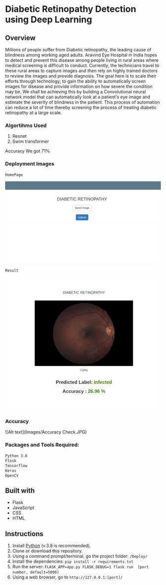 # Diabetic Retinopathy Detection using Deep Learning


## Overview

Millions of people suffer from Diabetic retinopathy, the leading cause of blindness among working aged adults. Aravind Eye Hospital in India hopes to detect and prevent this disease among people living in rural areas where medical screening is difficult to conduct. Currently, the technicians travel to these rural areas to capture images and then rely on highly trained doctors to review the images and provide diagnosis.
The goal here is to scale their efforts through technology; to gain the ability to automatically screen images for disease and provide information on how severe the condition may be. We shall be achieving this by building a Convolutional neural network model that can automatically look at a patient's eye image and estimate the severity of blindness in the patient. This process of automation can reduce a lot of time thereby screening the process of treating diabetic retinopathy at a large scale.

### Algortihms Used

1. Resnet
2. Swim transformer
	
Accuracy We got 71%



### Deployment Images
	HomePage
![Alt text](Images/Homepage.png)
	
	Result	
![Alt text](Images/result.png)

### Accuracy 
![Alt text](Images/Accuracy Check.JPG)


### Packages and Tools Required:
	Python 3.8
	Flask
	Tensorflow
	Keras
	OpenCV
	
## Built with
* Flask
* JavaScript
* CSS
* HTML

## Instructions
1. Install [Python](https://www.python.org/) (v.3.8 is recommended).
1. Clone or download this repository.
1. Using a command prompt/terminal, go the project folder: `/Deploy/`
1. Install the dependencies: 
`pip install -r requirements.txt`
1. Run the server:
`FLASK_APP=app.py FLASK_DEBUG=1 flask run  [port number, default=5000]`
1. Using a web browser, go to `http://127.0.0.1:[port]/`


